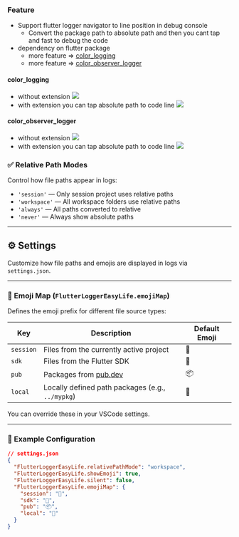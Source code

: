 
### Feature 
* Support flutter logger navigator to line position in debug console 
    * Convert the package path to absolute path and then you cant tap and fast to debug the code 
* dependency on flutter package
    - more feature => [color_logging](https://pub.dev/packages/color_logging)
    - more feature => [color_observer_logger](https://pub.dev/packages/color_observer_logger)

#### color_logging
* without extension
![](./image/logger/color_looger_bad1.png)
* with extension you can tap absolute path to code line
![](./image/logger/color_looger_good1.png)



#### color_observer_logger
* without extension
![](./image/logger/obs_logger_bad.png)
* with extension you can tap absolute path to code line
![](./image/logger/obs_logger_good.png)


### ✅ Relative Path Modes

Control how file paths appear in logs:
- `'session'` — Only session project uses relative paths
- `'workspace'` — All workspace folders use relative paths
- `'always'` — All paths converted to relative
- `'never'` — Always show absolute paths

---
## ⚙️ Settings

Customize how file paths and emojis are displayed in logs via `settings.json`.

---

### 🔧 Emoji Map (`FlutterLoggerEasyLife.emojiMap`)

Defines the emoji prefix for different file source types:

| Key       | Description                                          | Default Emoji |
|-----------|------------------------------------------------------|----------------|
| `session` | Files from the currently active project              | 🎯             |
| `sdk`     | Files from the Flutter SDK                           | 🔧             |
| `pub`     | Packages from [pub.dev](https://pub.dev)             | 📦             |
| `local`   | Locally defined path packages (e.g., `../mypkg`)     | 🧩             |

You can override these in your VSCode settings.

---

### 🔧 Example Configuration

```json
// settings.json
{
  "FlutterLoggerEasyLife.relativePathMode": "workspace",
  "FlutterLoggerEasyLife.showEmoji": true,
  "FlutterLoggerEasyLife.silent": false,
  "FlutterLoggerEasyLife.emojiMap": {
    "session": "🎯",
    "sdk": "🔧",
    "pub": "📦",
    "local": "🧩"
  }
}
```